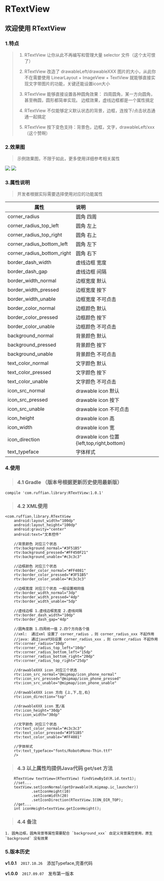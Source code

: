 # RTextView


## 欢迎使用 RTextView 

### 1.特点

> 1. RTextView 让你从此不再编写和管理大量 selector 文件（这个太可恨了）
> 
> 2. RTextView 改造了 drawableLeft/drawableXXX 图片的大小，从此你不在需要使用 LinearLayout + ImageView + TextView 就能够直接实现文字带图片的功能，关键还能设置icon大小
> 
> 3. RTextView 能够直接设置各种圆角效果： 四周圆角，某一方向圆角，甚至椭圆，圆形都简单实现。 边框效果，虚线边框都是一个属性搞定
> 
> 4. RTextView 不仅能够定义默认状态的背景，边框，连按下/点击状态通通一起搞定
> 
> 5. RTextView 按下变色支持：背景色，边框，文字，drawableLeft/xxx （这个赞啊）



### 2.效果图

> 示例效果图，不限于如此，更多使用详细参考相关属性

![](corner.png)   ![](state.gif)



### 3.属性说明

> 开发者根据实际需要选择使用对应的功能属性



| 属性			|说明			 |
| ------------- |  :-------------|
| corner_radius      			|	圆角		四周		|
| corner_radius_top_left        |   圆角		左上		|
| corner_radius_top_right 		|	圆角		右上		|
| corner_radius_bottom_left 	|   圆角		左下		|
| corner_radius_bottom_right 	|   圆角		右下 	|
| border_dash_width 			|   虚线边框 	宽度 	|
| border_dash_gap 				|   虚线边框 	间隔 	|
| border_width_normal 			|   边框宽度 	默认 	|
| border_width_pressed 			|   边框宽度 	按下 	|
| border_width_unable 			|   边框宽度 	不可点击 |
| border_color_normal 			|   边框颜色 	默认		|
| border_color_pressed 			|   边框颜色 	按下 	|
| border_color_unable 			|   边框颜色 	不可点击 |
| background_normal 			|   背景颜色 	默认 	|
| background_pressed 			|   背景颜色 	按下 	|
| background_unable 			|   背景颜色  	不可点击 |
| text_color_normal 			|   文字颜色 	默认 	|
| text_color_pressed      		|   文字颜色 	按下 	|
| text_color_unable      		| 	文字颜色 	不可点击 |
| icon_src_normal      			|   drawable icon 	默认 		|
| icon_src_pressed      		|   drawable icon 	按下 		|
| icon_src_unable      			| 	drawable icon 	不可点击 	|
| icon_height      				| 	drawable icon 	高 			|
| icon_width      				|   drawable icon 	宽 			|
| icon_direction      			|   drawable icon 	位置{left,top,right,bottom} |
| text_typeface      			|   字体样式 |

### 4.使用
> ### 4.1  Gradle （版本号根据更新历史使用最新版）

    compile 'com.ruffian.library:RTextView:1.0.1'

> ### 4.2 XML使用

    <com.ruffian.library.RTextView
        android:layout_width="100dp"
        android:layout_height="100dp"
        android:gravity="center"
        android:text="文本控件"

        //背景颜色 对应三个状态
        rtv:background_normal="#3F51B5"
        rtv:background_pressed="#FF450F21"
        rtv:background_unable="#c3c3c3"

        //边框颜色 对应三个状态
        rtv:border_color_normal="#FF4081"
        rtv:border_color_pressed="#3F51B5"
        rtv:border_color_unable="#c3c3c3"

        //边框宽度 对应三个状态 一般设置相同值
        rtv:border_width_normal="3dp"
        rtv:border_width_pressed="4dp"
        rtv:border_width_unable="5dp"

        //虚线边框 1.虚线边框宽度 2.虚线间隔
        rtv:border_dash_width="10dp"
        rtv:border_dash_gap="4dp"

        //圆角度数 1.四周统一值 2.四个方向各个值
        //xml:  通过xml 设置了 corner_radius ，则 corner_radius_xxx 不起作用
        //java: 通过java代码设置 corner_radius_xxx ，则 corner_radius 不起作用
        rtv:corner_radius="10dp"
        rtv:corner_radius_top_left="10dp"
        rtv:corner_radius_bottom_left="15dp"
        rtv:corner_radius_bottom_right="20dp"
        rtv:corner_radius_top_right="25dp"

        //drawableXXX icon 对应三个状态
        rtv:icon_src_normal="@mipmap/icon_phone_normal"
        rtv:icon_src_pressed="@mipmap/icon_phone_pressed"
        rtv:icon_src_unable="@mipmap/icon_phone_unable"

        //drawableXXX icon 方向 {上,下,左,右}
        rtv:icon_direction="top"

        //drawableXXX icon 宽/高
        rtv:icon_height="30dp"
        rtv:icon_width="30dp"

        //文字颜色 对应三个状态
        rtv:text_color_normal="#c3c3c3"
        rtv:text_color_pressed="#3F51B5"
        rtv:text_color_unable="#FF4081"

		//字体样式
		rtv:text_typeface="fonts/RobotoMono-Thin.ttf"
        />


> ### 4.3 以上属性均提供Java代码 get/set 方法

    	RTextView textView=(RTextView) findViewById(R.id.text1);
        //set...
        textView.setIconNormal(getDrawable(R.mipmap.ic_launcher))
                .setIconHeight(10)
                .setIconWidth(20)
                .setIconDirection(RTextView.ICON_DIR_TOP);
        //get...
        int iconHeight=textView.getIconHeight();


> ### 4.4 备注

	1. 圆角边框，圆角背景等属性需要配合 `background_xxx` 自定义背景属性使用，原生 `background` 没有效果

### 5.版本历史

**v1.0.1**　`2017.10.26`　添加Typeface,完善代码

**v1.0.0**　`2017.09.07`　发布第一版本


